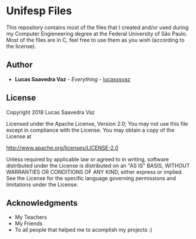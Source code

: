 # Unifesp Files

This repository contains most of the files that I created and/or used during my Computer Engieneering degree at the Federal University of São Paulo. Most of the files are in C, feel free to use them as you wish (according to the license).

## Author

* **Lucas Saavedra Vaz** - *Everything* - [lucasssvaz](https://github.com/lucasssvaz)

## License

Copyright 2018 Lucas Saavedra Vaz

Licensed under the Apache License, Version 2.0; You may not use this file except in compliance with the License.
You may obtain a copy of the License at

http://www.apache.org/licenses/LICENSE-2.0

Unless required by applicable law or agreed to in writing, software distributed under the License is distributed on an "AS IS" BASIS, WITHOUT WARRANTIES OR CONDITIONS OF ANY KIND, either express or implied. See the License for the specific language governing permissions and limitations under the License.

## Acknowledgments

* My Teachers
* My Friends
* To all people that helped me to acomplish my projects :)

